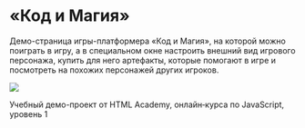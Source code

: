 # «Код и Магия»

Демо-страница игры-платформера «Код и Магия», на которой можно поиграть в игру, а в специальном окне настроить внешний вид игрового персонажа, купить для него артефакты, которые помогают в игре и посмотреть на похожих персонажей других игроков.

![](https://i.postimg.cc/htZ3YMhT/code-and-magic.png)

Учебный демо-проект от HTML Academy, онлайн‑курса по JavaScript, уровень 1
